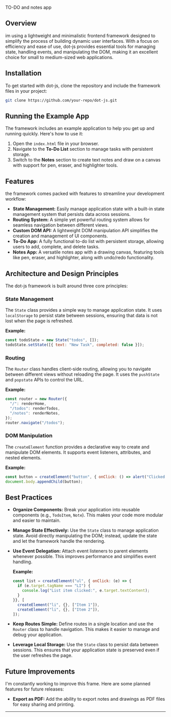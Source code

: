 TO-DO and notes app 

## Overview

im using  a lightweight and minimalistic frontend framework designed to simplify the process of building dynamic user interfaces. With a focus on efficiency and ease of use, dot-js provides essential tools for managing state, handling events, and manipulating the DOM, making it an excellent choice for small to medium-sized web applications.

## Installation

To get started with dot-js, clone the repository and include the framework files in your project:

```bash
git clone https://github.com/your-repo/dot-js.git
```

## Running the Example App

The framework includes an example application to help you get up and running quickly. Here's how to use it:

1. Open the `index.html` file in your browser.
2. Navigate to the **To-Do List** section to manage tasks with persistent storage.
3. Switch to the **Notes** section to create text notes and draw on a canvas with support for pen, eraser, and highlighter tools.

## Features

the framework comes packed with features to streamline your development workflow:

- **State Management:** Easily manage application state with a built-in state management system that persists data across sessions.
- **Routing System:** A simple yet powerful routing system allows for seamless navigation between different views.
- **Custom DOM API:** A lightweight DOM manipulation API simplifies the creation and management of UI components.
- **To-Do App:** A fully functional to-do list with persistent storage, allowing users to add, complete, and delete tasks.
- **Notes App:** A versatile notes app with a drawing canvas, featuring tools like pen, eraser, and highlighter, along with undo/redo functionality.

## Architecture and Design Principles

The dot-js framework is built around three core principles:

### State Management

The `State` class provides a simple way to manage application state. It uses `localStorage` to persist state between sessions, ensuring that data is not lost when the page is refreshed.

**Example:**

```javascript
const todoState = new State("todos", []);
todoState.setState([{ text: "New Task", completed: false }]);
```

### Routing

The `Router` class handles client-side routing, allowing you to navigate between different views without reloading the page. It uses the `pushState` and `popstate` APIs to control the URL.

**Example:**

```javascript
const router = new Router({
  "/": renderHome,
  "/todos": renderTodos,
  "/notes": renderNotes,
});
router.navigate("/todos");
```

### DOM Manipulation

The `createElement` function provides a declarative way to create and manipulate DOM elements. It supports event listeners, attributes, and nested elements.

**Example:**

```javascript
const button = createElement("button", { onClick: () => alert("Clicked!") }, ["Click Me"]);
document.body.appendChild(button);
```

## Best Practices

- **Organize Components:** Break your application into reusable components (e.g., `TodoItem`, `Note`). This makes your code more modular and easier to maintain.
- **Manage State Effectively:** Use the `State` class to manage application state. Avoid directly manipulating the DOM; instead, update the state and let the framework handle the rendering.
- **Use Event Delegation:** Attach event listeners to parent elements whenever possible. This improves performance and simplifies event handling.

  **Example:**

  ```javascript
  const list = createElement("ul", { onClick: (e) => {
    if (e.target.tagName === "LI") {
      console.log("List item clicked:", e.target.textContent);
    }
  }}, [
    createElement("li", {}, ["Item 1"]),
    createElement("li", {}, ["Item 2"]),
  ]);
  ```

- **Keep Routes Simple:** Define routes in a single location and use the `Router` class to handle navigation. This makes it easier to manage and debug your application.
- **Leverage Local Storage:** Use the `State` class to persist data between sessions. This ensures that your application state is preserved even if the user refreshes the page.

## Future Improvements

I'm constantly working to improve this frame. Here are some planned features for future releases:

- **Export as PDF:** Add the ability to export notes and drawings as PDF files for easy sharing and printing.

---

